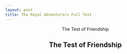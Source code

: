 ```yaml
---
layout: post
title: The Royal Adventurers Full Text
---
```



<div style="text-align: center">The Test of Friendship </div>

## <div style="text-align: center">The Test of Friendship </div>
